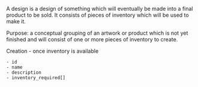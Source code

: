 A design is a design of something which will eventually be made into a final product to be sold. It consists of pieces of inventory which will be used to make it.

Purpose: a conceptual grouping of an artwork or product which is not yet finished and will consist of one or more pieces of inventory to create.

Creation - once inventory is available 

```
- id
- name
- description
- inventory_required[]
```